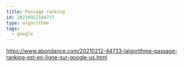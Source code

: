 ```yaml
---
title: Passage ranking
id: 20210912104737
type: algorithme
tags:
  - google
---
```


https://www.abondance.com/20210212-44733-lalgorithme-passage-ranking-est-en-ligne-sur-google-us.html